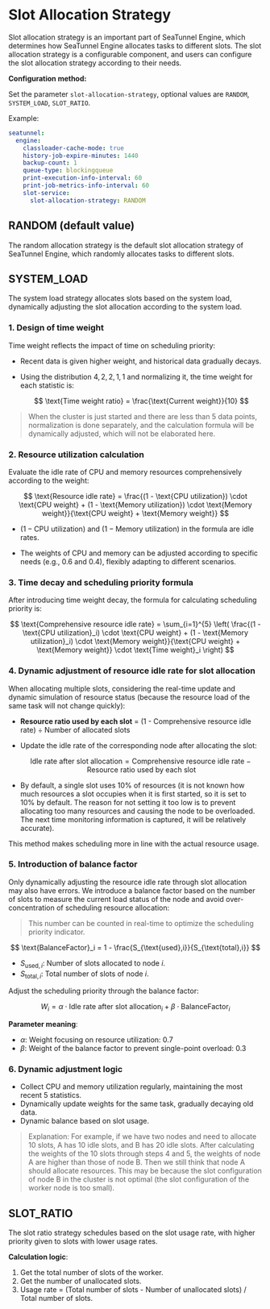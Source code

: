 # Slot Allocation Strategy

Slot allocation strategy is an important part of SeaTunnel Engine, which determines how SeaTunnel Engine allocates tasks to different slots. The slot allocation strategy is a configurable component, and users can configure the slot allocation strategy according to their needs.

**Configuration method:**

Set the parameter `slot-allocation-strategy`, optional values are `RANDOM`, `SYSTEM_LOAD`, `SLOT_RATIO`.

Example:

```yaml
seatunnel:
  engine:
    classloader-cache-mode: true
    history-job-expire-minutes: 1440
    backup-count: 1
    queue-type: blockingqueue
    print-execution-info-interval: 60
    print-job-metrics-info-interval: 60
    slot-service:
      slot-allocation-strategy: RANDOM
```

## RANDOM (default value)

The random allocation strategy is the default slot allocation strategy of SeaTunnel Engine, which randomly allocates tasks to different slots.

## SYSTEM_LOAD

The system load strategy allocates slots based on the system load, dynamically adjusting the slot allocation according to the system load.

### 1. **Design of time weight**

Time weight reflects the impact of time on scheduling priority:

- Recent data is given higher weight, and historical data gradually decays.

- Using the distribution $4, 2, 2, 1, 1$ and normalizing it, the time weight for each statistic is:

  $$ \text{Time weight ratio} = \frac{\text{Current weight}}{10} $$

> When the cluster is just started and there are less than 5 data points, normalization is done separately, and the calculation formula will be dynamically adjusted, which will not be elaborated here.

### 2. **Resource utilization calculation**

Evaluate the idle rate of CPU and memory resources comprehensively according to the weight:

$$ \text{Resource idle rate} = \frac{(1 - \text{CPU utilization}) \cdot \text{CPU weight} + (1 - \text{Memory utilization}) \cdot \text{Memory weight}}{\text{CPU weight} + \text{Memory weight}} $$

- $(1 - \text{CPU utilization})$ and $(1 - \text{Memory utilization})$ in the formula are idle rates.

- The weights of CPU and memory can be adjusted according to specific needs (e.g., $0.6$ and $0.4$), flexibly adapting to different scenarios.

### 3. **Time decay and scheduling priority formula**

After introducing time weight decay, the formula for calculating scheduling priority is:

$$
\text{Comprehensive resource idle rate} = \sum_{i=1}^{5} \left( \frac{(1 - \text{CPU utilization}_i) \cdot \text{CPU weight} + (1 - \text{Memory utilization}_i) \cdot \text{Memory weight}}{\text{CPU weight} + \text{Memory weight}} \cdot \text{Time weight}_i \right)
$$

### 4. **Dynamic adjustment of resource idle rate for slot allocation**

When allocating multiple slots, considering the real-time update and dynamic simulation of resource status (because the resource load of the same task will not change quickly):

- **Resource ratio used by each slot** = (1 - Comprehensive resource idle rate) ÷ Number of allocated slots

- Update the idle rate of the corresponding node after allocating the slot:

  $$ \text{Idle rate after slot allocation} = \text{Comprehensive resource idle rate} - \text{Resource ratio used by each slot} $$

- By default, a single slot uses 10% of resources (it is not known how much resources a slot occupies when it is first started, so it is set to 10% by default. The reason for not setting it too low is to prevent allocating too many resources and causing the node to be overloaded. The next time monitoring information is captured, it will be relatively accurate).

This method makes scheduling more in line with the actual resource usage.

### 5. **Introduction of balance factor**

Only dynamically adjusting the resource idle rate through slot allocation may also have errors. We introduce a balance factor based on the number of slots to measure the current load status of the node and avoid over-concentration of scheduling resource allocation:

> This number can be counted in real-time to optimize the scheduling priority indicator.

$$
\text{BalanceFactor}_i = 1 - \frac{S_{\text{used},i}}{S_{\text{total},i}}
$$

- $S_{\text{used},i}$: Number of slots allocated to node $i$.
- $S_{\text{total},i}$: Total number of slots of node $i$.

Adjust the scheduling priority through the balance factor:

$$
W_i = \alpha \cdot \text{Idle rate after slot allocation}_i + \beta \cdot \text{BalanceFactor}_i
$$

**Parameter meaning**:
- $\alpha$: Weight focusing on resource utilization: 0.7
- $\beta$: Weight of the balance factor to prevent single-point overload: 0.3

### 6. **Dynamic adjustment logic**

- Collect CPU and memory utilization regularly, maintaining the most recent 5 statistics.
- Dynamically update weights for the same task, gradually decaying old data.
- Dynamic balance based on slot usage.

> Explanation:
> For example, if we have two nodes and need to allocate 10 slots, A has 10 idle slots, and B has 20 idle slots. After calculating the weights of the 10 slots through steps 4 and 5, the weights of node A are higher than those of node B.
> Then we still think that node A should allocate resources. This may be because the slot configuration of node B in the cluster is not optimal (the slot configuration of the worker node is too small).

## SLOT_RATIO

The slot ratio strategy schedules based on the slot usage rate, with higher priority given to slots with lower usage rates.

**Calculation logic**:

1. Get the total number of slots of the worker.
2. Get the number of unallocated slots.
3. Usage rate = (Total number of slots - Number of unallocated slots) / Total number of slots.